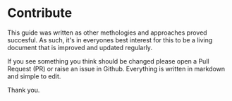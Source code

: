 # Contribute

This guide was written as other methologies and approaches proved succesful. As such, it's in everyones best interest for this to be a living document that is improved and updated regularly.

If you see something you think should be changed please open a Pull Request (PR) or raise an issue in Github. Everything is written in markdown and simple to edit.

Thank you.
